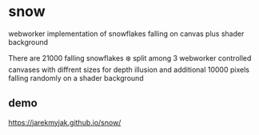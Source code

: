 # snow
webworker implementation of snowflakes falling on canvas plus shader background

There are 21000 falling snowflakes :snowflake: split among 3 webworker controlled canvases with diffrent sizes for depth illusion
and additional 10000 pixels falling randomly on a shader background

## demo
https://jarekmyjak.github.io/snow/
